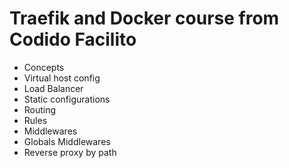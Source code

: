 # Traefik and Docker course from Codido Facilito

- Concepts
- Virtual host config
- Load Balancer
- Static configurations
- Routing
- Rules
- Middlewares
- Globals Middlewares
- Reverse proxy by path